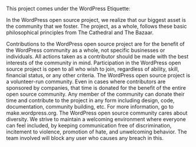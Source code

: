 This project comes under the WordPress Etiquette:

In the WordPress open source project, we realize that our biggest asset is the community that we foster. The project, as a whole, follows these basic philosophical principles from The Cathedral and The Bazaar.

Contributions to the WordPress open source project are for the benefit of the WordPress community as a whole, not specific businesses or individuals. All actions taken as a contributor should be made with the best interests of the community in mind.
Participation in the WordPress open source project is open to all who wish to join, regardless of ability, skill, financial status, or any other criteria.
The WordPress open source project is a volunteer-run community. Even in cases where contributors are sponsored by companies, that time is donated for the benefit of the entire open source community.
Any member of the community can donate their time and contribute to the project in any form including design, code, documentation, community building, etc. For more information, go to make.wordpress.org.
The WordPress open source community cares about diversity. We strive to maintain a welcoming environment where everyone can feel included, by keeping communication free of discrimination, incitement to violence, promotion of hate, and unwelcoming behavior.
The team involved will block any user who causes any breach in this.

